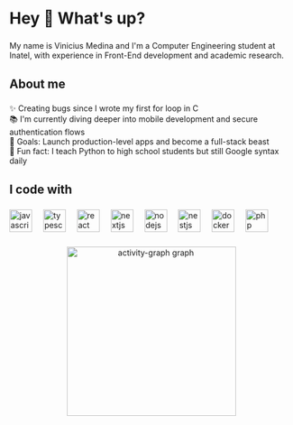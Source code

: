 <h1 align="left">Hey 👋 What's up?</h1>

###

<p align="left">My name is Vinicius Medina and I'm a Computer Engineering student at Inatel, with experience in Front-End development and academic research.</p>

###

<h2 align="left">About me</h2>

###

<p align="left">✨ Creating bugs since I wrote my first for loop in C<br>📚 I'm currently diving deeper into mobile development and secure authentication flows<br>🎯 Goals: Launch production-level apps and become a full-stack beast<br>🎲 Fun fact: I teach Python to high school students but still Google syntax daily</p>

###

<h2 align="left">I code with</h2>

###

<div align="left">
  <img src="https://cdn.jsdelivr.net/gh/devicons/devicon/icons/javascript/javascript-original.svg" height="40" alt="javascript logo"  />
  <img width="12" />
  <img src="https://cdn.jsdelivr.net/gh/devicons/devicon/icons/typescript/typescript-original.svg" height="40" alt="typescript logo"  />
  <img width="12" />
  <img src="https://cdn.jsdelivr.net/gh/devicons/devicon/icons/react/react-original.svg" height="40" alt="react logo"  />
  <img width="12" />
  <img src="https://cdn.jsdelivr.net/gh/devicons/devicon/icons/nextjs/nextjs-original.svg" height="40" alt="nextjs logo"  />
  <img width="12" />
  <img src="https://cdn.jsdelivr.net/gh/devicons/devicon/icons/nodejs/nodejs-original.svg" height="40" alt="nodejs logo"  />
  <img width="12" />
  <img src="https://cdn.jsdelivr.net/gh/devicons/devicon/icons/nestjs/nestjs-original.svg" height="40" alt="nestjs logo"  />
  <img width="12" />
  <img src="https://cdn.jsdelivr.net/gh/devicons/devicon/icons/docker/docker-original.svg" height="40" alt="docker logo"  />
  <img width="12" />
  <img src="https://cdn.jsdelivr.net/gh/devicons/devicon/icons/php/php-original.svg" height="40" alt="php logo"  />
</div>

###

<div align="center">
  <img src="https://github-readme-activity-graph.vercel.app/graph?username=Psychovv&radius=16&theme=react&area=true&order=5" height="300" alt="activity-graph graph"  />
</div>

###
